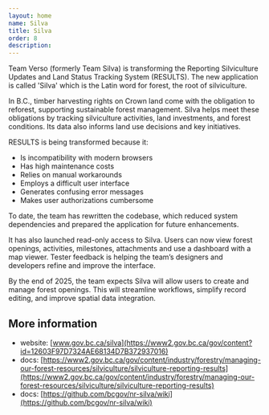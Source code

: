 ```yaml
---
layout: home
name: Silva
title: Silva 
order: 8
description:
---
```


Team Verso (formerly Team Silva) is transforming the Reporting Silviculture Updates and Land Status Tracking System (RESULTS). The new application is called 'Silva' which is the Latin word for forest, the root of silviculture.

In B.C., timber harvesting rights on Crown land come with the obligation to reforest, supporting sustainable forest management. Silva helps meet these obligations by tracking silviculture activities, land investments, and forest conditions. Its data also informs land use decisions and key initiatives.

RESULTS is being transformed because it:

- Is incompatibility with modern browsers
- Has high maintenance costs
- Relies on manual workarounds
- Employs a difficult user interface
- Generates confusing error messages
- Makes user authorizations cumbersome

To date, the team has rewritten the codebase, which reduced system dependencies and prepared the application for future enhancements.

It has also launched read-only access to Silva. Users can now view forest openings, activities, milestones, attachments and use a dashboard with a map viewer. Tester feedback is helping the team’s designers and developers refine and improve the interface.

By the end of 2025, the team expects Silva will allow users to create and manage forest openings. This will streamline workflows, simplify record editing, and improve spatial data integration.

## More information
- website: [www.gov.bc.ca/silva](https://www2.gov.bc.ca/gov/content?id=12603F97D7324AE68134D7B372937016)
- docs: [https://www2.gov.bc.ca/gov/content/industry/forestry/managing-our-forest-resources/silviculture/silviculture-reporting-results](https://www2.gov.bc.ca/gov/content/industry/forestry/managing-our-forest-resources/silviculture/silviculture-reporting-results)
- docs: [https://github.com/bcgov/nr-silva/wiki](https://github.com/bcgov/nr-silva/wiki)
